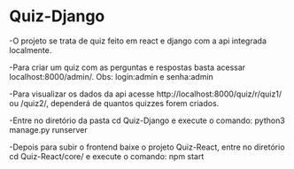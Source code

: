# Quiz-Django

-O projeto se trata de quiz feito em react e django com a api integrada localmente.

-Para criar um quiz com as perguntas e respostas basta acessar localhost:8000/admin/. Obs: login:admin e senha:admin

-Para visualizar os dados da api acesse http://localhost:8000/quiz/r/quiz1/ ou /quiz2/, dependerá de quantos quizzes forem criados. 

-Entre no diretório da pasta cd Quiz-Django e execute o comando: python3 manage.py runserver

-Depois para subir o frontend baixe o projeto Quiz-React, entre no diretório cd Quiz-React/core/ e execute o comando: npm start
